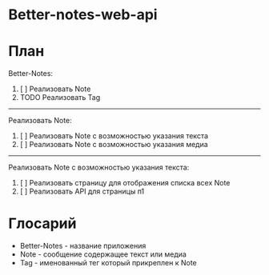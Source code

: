 # Better-notes-web-api

# План

Better-Notes:
1. [ ] Реализовать Note
2. TODO Реализовать Tag

---

Реализовать Note:
1. [ ] Реализовать Note с возможностью указания текста
2. [ ] Реализовать Note с возможностью указания медиа

---

Реализовать Note с возможностью указания текста:
1. [ ] Реализовать страницу для отображения списка всех Note
2. [ ] Реализовать API для страницы п1

# Глосарий

- Better-Notes - название приложения
- Note - сообщение содержащее текст или медиа
- Tag - именованный тег который прикреплен к Note
